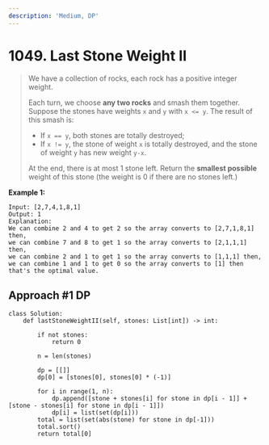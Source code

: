 ```yaml
---
description: 'Medium, DP'
---
```


# 1049. Last Stone Weight II

> We have a collection of rocks, each rock has a positive integer weight.
>
> Each turn, we choose **any two rocks** and smash them together.  Suppose the stones have weights `x` and `y` with `x <= y`.  The result of this smash is:
>
> * If `x == y`, both stones are totally destroyed;
> * If `x != y`, the stone of weight `x` is totally destroyed, and the stone of weight `y` has new weight `y-x`.
>
> At the end, there is at most 1 stone left.  Return the **smallest possible** weight of this stone \(the weight is 0 if there are no stones left.\)

**Example 1:**

```
Input: [2,7,4,1,8,1]
Output: 1
Explanation: 
We can combine 2 and 4 to get 2 so the array converts to [2,7,1,8,1] then,
we can combine 7 and 8 to get 1 so the array converts to [2,1,1,1] then,
we can combine 2 and 1 to get 1 so the array converts to [1,1,1] then,
we can combine 1 and 1 to get 0 so the array converts to [1] then that's the optimal value.
```

## Approach \#1 DP

```
class Solution:
    def lastStoneWeightII(self, stones: List[int]) -> int:
        
        if not stones:
            return 0
        
        n = len(stones)
        
        dp = [[]]
        dp[0] = [stones[0], stones[0] * (-1)]
        
        for i in range(1, n):
            dp.append([stone + stones[i] for stone in dp[i - 1]] + [stone - stones[i] for stone in dp[i - 1]])
            dp[i] = list(set(dp[i]))    
        total = list(set(abs(stone) for stone in dp[-1]))
        total.sort()
        return total[0]
```

